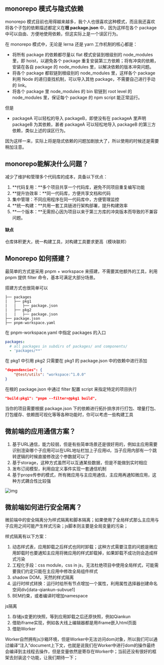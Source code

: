## monorepo 模式与隐式依赖

monorepo 模式目前也用得越来越多，我个人也很喜欢这种模式，而且我还喜欢将各个子包的依赖描述都定义在**根 package.json** 中，因为这样在各个 package 中可以自由、方便地使用依赖，但这实际上是一个误区行为。

在 monorepo 模式中，无论是 lerna 还是 yarn 工作机制的核心都是：

- 将所有 package 的依赖都尽量以 flat 模式安装到根级别的 node_modules 里，即 hoist，以避免各个 package 重复安装第三方依赖；将有冲突的依赖，安装在各自 package 的 node_modules 里，以解决依赖的版本冲突问题。
- 将各个 package 都软链到根级别的 node_modules 里，这样各个 package 利用 Node 的递归查找机制，可以导入其他 package，不需要自己进行手动的 link。
- 将各个 package 里 node_modules 的 bin 软链到 root level 的 node_modules 里，保证每个 package 的 npm script 能正常运行。

但是

- packageA 可以轻松的导入 packageB，即使没有在 packageA 里声明 packageB 为其依赖，甚者 packageA 可以轻松地导入 packageB 的第三方依赖，类似上述的误区行为。

因为这样一来，实际上将是隐式依赖的问题加剧放大了，所以使用的时候还是需要稍加注意。



## monorepo能解决什么问题？

 减少了维护和管理多个代码库的成本，具备以下优点：

1. **代码复用：**多个项目共享一个代码库，避免不同项目重复编写功能
2. **提升协效率：**同一代码库，方便共享文档和代码
3. 集中管理：不同应用程序在同一代码库中，方便管理监控
4. **统一构建：**共用一套工具链进行架构部署，提升构建效率
5. **一个版本：**无需担心因为项目以来于第三方库的冲突版本而导致的不兼容问题。



#### 缺点

仓库体积更大，统一构建工具，对构建工具要求更高（模块联邦）



## Monorepo 如何搭建？

最简单的方式是采用 pnpm + workspace 来搭建，不需要其他额外的工具，利用 pnpm 提供 filter 命令，基本可满足大部分场景。

搭建方式也很简单可以

```
├── packages
|   ├── pkg1
|   |   ├── package.json
|   ├── pkg2
|   |   ├── package.json
├── package.json
├── pnpm-workspace.yaml
```

在 pnpm-workspace.yaml 中指定 packages 的入口

```yaml
packages:
  # all packages in subdirs of packages/ and components/
  - 'packages/**'
```

在 pkg1 中引用 pkg2 只需要在 pkg1 的 package.json 中的依赖中进行添加

```json
"dependencies": { 
    "@test/utils": "workspace:^1.0.0"
}
```

在根的 package.json 中通过 filter 配置 script 来指定特定的项目执行

```json
"build:pkg1": "pnpm --filter=@pkg1 build",
```

当你的项目需要根据 package.json 下的依赖进行拓扑排序并行打包、增量打包、打包缓存、依赖图可视化等等各种功能时，你可以考虑一些构建工具



## 微前端的应用通信方案？

1. 基于URL通信，能力较弱，但是有些简单场景还是很好用的，例如主应用需要识别渲染哪个子应用可以在URL地址栏加上子应用id，当子应用内部有一个跳转逻辑的时候直接修改这个参数就可以了
2. 基于storage，这种方式虽然可以互通某些数据，但是不能做到实时相应
3. 发布订阅模型，利用自定义事件实现一套通信机制
4. 基于props传参的模式，所有微应用与主应用通信，主应用再通知微应用，这种方式耦合性比较强

![img](https://pic4.zhimg.com/80/v2-54f479648cb64932eb0d5d449cec714f_1440w.webp)

## 微前端如何进行安全隔离？

微前端中的安全隔离分为样式隔离和脚本隔离；如果使用了全局样式那么主应用与子应用之间可能产生样式污染；js脚本则主要是全局变量的污染；

样式隔离有以下方案：

1. 动态样式表，应用卸载之后样式也同时卸载；这种方式需要注意的问题是微应用卸载时也要通知主应用将微应用的样式卸载掉，如果卸载不成功则会造成样式污染
2. 工程化手段：css module，css in js，无法杜绝项目中使用全局样式，可能需要我们约定只能在主应用中修改全局组件样式
3. shadow DOM，天然的样式隔离
4. 运行时样式转换：运行时给所有节点增加一个属性，利用属性选择器创建命名空间div[data-qiankun-subvue1]
5. BEM约束，或者编译时增加namespace



js隔离

1. 存储js变更的快照，等到应用卸载之后还原快照，例如Qiankun
2. 借助iframe实现，例如各大线上编辑器都是用iframe嵌入html页面
3. 借助Worker

Worker自然拥有js沙箱环境，但是Worker中无法访问dom对象，所以我们可以通过编译“注入”document上下文，也就是说我们在Worker中进行dom的操作最终会编译到主线程去操作，但是变量依然是寄存在Worker中；当前还没有很好的框架去封装这个功能，让我们期待一下；



